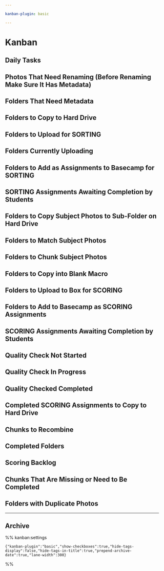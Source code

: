 ```yaml
---

kanban-plugin: basic

---
```

# Kanban

## Daily Tasks


## Photos That Need Renaming (Before Renaming Make Sure It Has Metadata)



## Folders That Need Metadata




## Folders to Copy to Hard Drive



## Folders to Upload for SORTING


## Folders Currently Uploading



## Folders to Add as Assignments to Basecamp for SORTING




## SORTING Assignments Awaiting Completion by Students



## Folders to Copy Subject Photos to Sub-Folder on Hard Drive



## Folders to Match Subject Photos




## Folders to Chunk Subject Photos



## Folders to Copy into Blank Macro



## Folders to Upload to Box for SCORING



## Folders to Add to Basecamp as SCORING Assignments



## SCORING Assignments Awaiting Completion by Students



## Quality Check Not Started




## Quality Check In Progress



## Quality Checked Completed



## Completed SCORING Assignments to Copy to Hard Drive



## Chunks to Recombine



## Completed Folders



## Scoring Backlog



## Chunks That Are Missing or Need to Be Completed


## Folders with Duplicate Photos



***

## Archive


%% kanban:settings
```
{"kanban-plugin":"basic","show-checkboxes":true,"hide-tags-display":false,"hide-tags-in-title":true,"prepend-archive-date":true,"lane-width":300}
```
%%